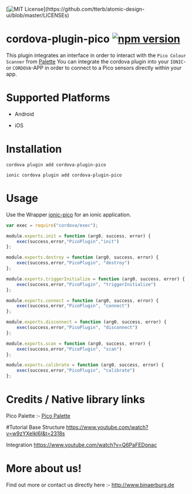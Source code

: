 [![MIT License](https://img.shields.io/apm/l/atomic-design-ui.svg?)](https://github.com/tterb/atomic-design-ui/blob/master/LICENSEs)
# cordova-plugin-pico [![npm version](https://badge.fury.io/js/cordova-plugin-pico.svg)](//npmjs.com/package/cordova-plugin-pico)

This plugin integrates an interface in order to interact with the `Pico Colour Scanner` from [Palette](https://palette.com/pico/)
You can integrate the cordova plugin into your `IONIC`- or `CORDOVA`-APP in order to connect to a Pico sensors directly within your app.

# Supported Platforms

- Android

- iOS

# Installation

```
cordova plugin add cordova-plugin-pico
```
```
ionic cordova plugin add cordova-plugin-pico
```


# Usage

Use the Wrapper [ionic-pico](https://github.com/binaerburg/pico-ionic) for an ionic application.

```js
var exec = require("cordova/exec");

module.exports.init = function (arg0, success, error) {
    exec(success,error,"PicoPlugin","init")
};

module.exports.destroy = function (arg0, success, error) {
    exec(success,error,"PicoPlugin", "destroy")
};

module.exports.triggerInitialize = function (arg0, success, error) {
    exec(success,error,"PicoPlugin", "triggerInitialize")
};

module.exports.connect = function (arg0, success, error) {
    exec(success,error,"PicoPlugin", "connect")
};

module.exports.disconnect = function (arg0, success, error) {
    exec(success,error,"PicoPlugin", "disconnect")
};

module.exports.scan = function (arg0, success, error) {
    exec(success,error,"PicoPlugin", "scan")
};

module.exports.calibrate = function (arg0, success, error) {
    exec(success,error,"PicoPlugin", "calibrate")
};
```


# Credits / Native library links

Pico Palette :- [Pico Palette](https://palette.com/pico/) <br/>


#Tutorial
Base Structure
https://www.youtube.com/watch?v=w9zYXelkl6I&t=2318s

Integration
https://www.youtube.com/watch?v=Q6PaFEDonac


# More about us!

Find out more or contact us directly here :- http://www.binaerburg.de
